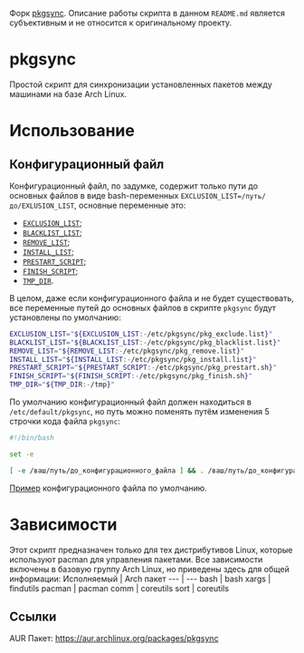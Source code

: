 Форк [pkgsync](https://github.com/moparisthebest/pkgsync). Описание работы скрипта в данном `README.md` является субъективным и не относится к оригинальному проекту. 

# pkgsync
Простой скрипт для синхронизации установленных пакетов между машинами на базе Arch Linux.

# Использование

## Конфигурационный файл
Конфигурационный файл, по задумке, содержит только пути до основных файлов в виде bash-переменных `EXCLUSION_LIST=/путь/до/EXLUSION_LIST`, основные переменные это:

- [`EXCLUSION_LIST`](#exclusion-list);
- [`BLACKLIST_LIST`](#black-list); 
- [`REMOVE_LIST`](#remove-list); 
- [`INSTALL_LIST`](#install-list); 
- [`PRESTART_SCRIPT`](#prestart-list);
- [`FINISH_SCRIPT`](#finish-list);
- [`TMP_DIR`](#tmp-dir).

В целом, даже если конфигурационного файла и не будет существовать, все переменные путей до основных файлов в скрипте `pkgsync` будут установлены по умолчанию:

```bash
EXCLUSION_LIST="${EXCLUSION_LIST:-/etc/pkgsync/pkg_exclude.list}"
BLACKLIST_LIST="${BLACKLIST_LIST:-/etc/pkgsync/pkg_blacklist.list}"
REMOVE_LIST="${REMOVE_LIST:-/etc/pkgsync/pkg_remove.list}"
INSTALL_LIST="${INSTALL_LIST:-/etc/pkgsync/pkg_install.list}"
PRESTART_SCRIPT="${PRESTART_SCRIPT:-/etc/pkgsync/pkg_prestart.sh}"
FINISH_SCRIPT="${FINISH_SCRIPT:-/etc/pkgsync/pkg_finish.sh}"
TMP_DIR="${TMP_DIR:-/tmp}"
```

По умолчанию конфигурационный файл должен находиться в `/etc/default/pkgsync`, но путь можно поменять путём изменения 5 строчки кода файла `pkgsync`:

```bash
#!/bin/bash

set -e

[ -e /ваш/путь/до_конфигурационного_файла ] && . /ваш/путь/до_конфигурационного_файла
```

[Пример](https://github.com/BlueInGreen68/pkgsync/blob/master/config/pkgsync) конфигурационного файла по умолчанию.

# Зависимости
Этот скрипт предназначен только для тех дистрибутивов Linux, которые используют pacman для управления пакетами. Все зависимости включены в базовую группу Arch Linux, но приведены здесь для общей информации:
Исполняемый | Arch пакет
--- | ---
bash | bash
xargs | findutils
pacman | pacman
comm | coreutils
sort | coreutils

## Ссылки
AUR Пакет: https://aur.archlinux.org/packages/pkgsync
